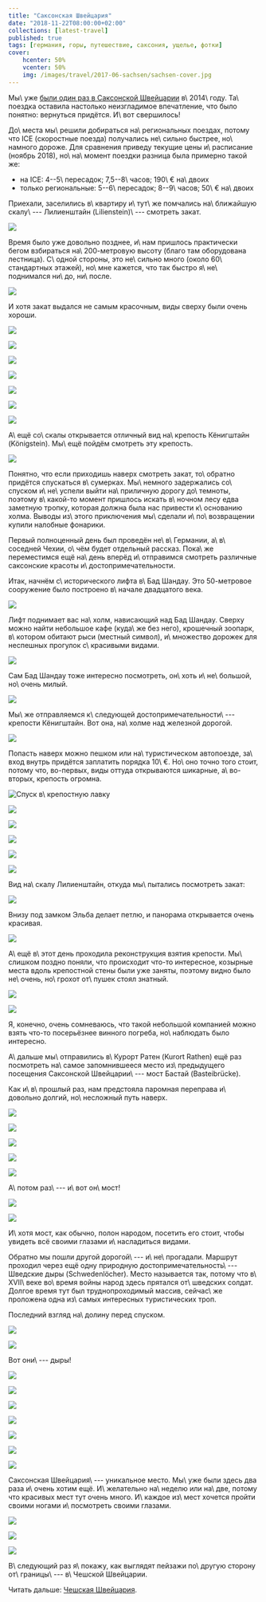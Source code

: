 ```yaml
---
title: "Саксонская Швейцария"
date: "2018-11-22T08:00:00+02:00"
collections: [latest-travel]
published: true
tags: [германия, горы, путешествие, саксония, ущелье, фотки]
cover:
    hcenter: 50%
    vcenter: 50%
    img: /images/travel/2017-06-sachsen/sachsen-cover.jpg
---
```


Мы\ уже [были один раз в Саксонской Швейцарии][saxon-switzerland-2014] 
в\ 2014\ году. Та\ поездка оставила настолько неизгладимое впечатление, что было 
понятно: вернуться придётся. И\ вот свершилось!

<!--more-->

До\ места мы\ решили добираться на\ региональных поездах, потому что ICE 
(скоростные поезда) получались не\ сильно быстрее, но\ намного дороже. Для 
сравнения приведу текущие цены и\ расписание (ноябрь 2018), но\ на\ момент 
поездки разница была примерно такой же:

* на ICE: 4--5\ пересадок; 7,5--8\ часов; 190\ € на\ двоих
* только региональные: 5--6\ пересадок; 8--9\ часов; 50\ € на\ двоих

Приехали, заселились в\ квартиру и\ тут\ же помчались на\ ближайшую скалу\ --- 
Лилиенштайн (Lilienstein)\ --- смотреть закат.

![](/images/travel/2017-06-sachsen/sachsen-sunset.jpg)

Время было уже довольно позднее, и\ нам пришлось практически бегом взбираться 
на\ 200-метровую высоту (благо там оборудована лестница). С\ одной стороны, это 
не\ сильно много (около 60\ стандартных этажей), но\ мне кажется, что так быстро 
я\ не\ поднимался ни\ до, ни\ после.

![](/images/travel/2017-06-sachsen/sachsen-lilienstein-top.jpg)

И хотя закат выдался не самым красочным, виды сверху были очень хороши.

![](/images/travel/2017-06-sachsen/sachsen-lilienstein-view-1.jpg)

![](/images/travel/2017-06-sachsen/sachsen-lilienstein-view-2.jpg)

![](/images/travel/2017-06-sachsen/sachsen-lilienstein-view-3.jpg)

![](/images/travel/2017-06-sachsen/sachsen-lilienstein-view-4.jpg)

![](/images/travel/2017-06-sachsen/sachsen-lilienstein-view-5.jpg)

![](/images/travel/2017-06-sachsen/sachsen-lilienstein-view-6.jpg)

![](/images/travel/2017-06-sachsen/sachsen-lilienstein-view-7.jpg)

А\ ещё со\ скалы открывается отличный вид на\ крепость Кёнигштайн (Königstein). 
Мы\ ещё пойдём смотреть эту крепость.

![](/images/travel/2017-06-sachsen/sachsen-lilienstein-koenigstein.jpg)

Понятно, что если приходишь наверх смотреть закат, то\ обратно придётся 
спускаться в\ сумерках. Мы\ немного задержались со\ спуском и\ не\ успели выйти 
на\ приличную дорогу до\ темноты, поэтому в\ какой-то момент пришлось искать 
в\ ночном лесу едва заметную тропку, которая должна была нас привести 
к\ основанию холма. Выводы из\ этого приключения мы\ сделали и\ по\ возвращении 
купили налобные фонарики. 

Первый полноценный день был проведён не\ в\ Германии, а\ в\ соседней Чехии, 
о\ чём будет отдельный рассказ. Пока\ же переместимся ещё на\ день вперёд 
и\ отправимся смотреть различные саксонские красоты и\ достопримечательности.

Итак, начнём с\ исторического лифта в\ Бад Шандау. Это 50-метровое сооружение 
было построено в\ начале двадцатого века.

![](/images/travel/2017-06-sachsen/sachsen-bad-schandau-elevator.jpg)

Лифт поднимает вас на\ холм, нависающий над Бад Шандау. Сверху можно найти 
небольшое кафе (куда\ же без него), крошечный зоопарк, в\ котором обитают рыси 
(местный символ), и\ множество дорожек для неспешных прогулок с\ красивыми видами.

![](/images/travel/2017-06-sachsen/sachsen-bad-schandau-view.jpg)

Сам Бад Шандау тоже интересно посмотреть, он\ хоть и\ не\ большой, но\ очень 
милый.

![](/images/travel/2017-06-sachsen/sachsen-bad-schandau.jpg)

Мы\ же отправляемся к\ следующей достопримечательности\ --- крепости Кёнигштайн. 
Вот она, на\ холме над железной дорогой. 

![](/images/travel/2017-06-sachsen/sachsen-koeningstein-first.jpg)

Попасть наверх можно пешком или на\ туристическом автопоезде, за\ вход внутрь 
придётся заплатить порядка 10\ €. Но\ оно точно того стоит, потому что, 
во-первых, виды оттуда открываются шикарные, а\ во-вторых, крепость огромна.

![Спуск в\ крепостную лавку](/images/travel/2017-06-sachsen/sachsen-koeningstein-1.jpg)

![](/images/travel/2017-06-sachsen/sachsen-koeningstein-2.jpg)

![](/images/travel/2017-06-sachsen/sachsen-koeningstein-3.jpg)

![](/images/travel/2017-06-sachsen/sachsen-koeningstein-4.jpg)

![](/images/travel/2017-06-sachsen/sachsen-koeningstein-5.jpg)

![](/images/travel/2017-06-sachsen/sachsen-koeningstein-6.jpg)

Вид на\ скалу Лилиенштайн, откуда мы\ пытались посмотреть закат:

![](/images/travel/2017-06-sachsen/sachsen-koeningstein-lilienstein.jpg)

Внизу под замком Эльба делает петлю, и панорама открывается очень красивая.

![](/images/travel/2017-06-sachsen/sachsen-koeningstein-pano.jpg)

А\ ещё в\ этот день проходила реконструкция взятия крепости. Мы\ слишком поздно 
поняли, что происходит что-то интересное, козырные места вдоль крепостной стены 
были уже заняты, поэтому видно было не\ очень, но\ грохот от\ пушек стоял 
знатный.

![](/images/travel/2017-06-sachsen/sachsen-taking-the-fortress-1.jpg)

![](/images/travel/2017-06-sachsen/sachsen-taking-the-fortress-2.jpg)

Я, конечно, очень сомневаюсь, что такой небольшой компанией можно взять что-то 
посерьёзнее винного погреба, но\ наблюдать было интересно.

А\ дальше мы\ отправились в\ Курорт Ратен (Kurort Rathen) ещё раз посмотреть 
на\ самое запомнившееся место из\ предыдущего посещения Саксонской 
Швейцарии\ --- мост Бастай (Basteibrücke). 

Как и\ в\ прошлый раз, нам предстояла паромная переправа и\ довольно долгий, 
но\ несложный путь наверх.

![](/images/travel/2017-06-sachsen/sachsen-bastei-up-1.jpg)

![](/images/travel/2017-06-sachsen/sachsen-bastei-up-2.jpg)

![](/images/travel/2017-06-sachsen/sachsen-bastei-up-3.jpg)

![](/images/travel/2017-06-sachsen/sachsen-bastei-up-4.jpg)

![](/images/travel/2017-06-sachsen/sachsen-bastei-up-5.jpg)

А\ потом раз\ --- и\ вот он\ мост!

![](/images/travel/2017-06-sachsen/sachsen-bastei-bridge.jpg)

![](/images/travel/2017-06-sachsen/sachsen-cover.jpg)

И\ хотя мост, как обычно, полон народом, посетить его стоит, чтобы увидеть всё 
своими глазами и\ насладиться видами. 

Обратно мы пошли другой дорогой\ --- и\ не\ прогадали. Маршрут проходил через 
ещё одну природную достопримечательность\ --- Шведские дыры (Schwedenlöcher). 
Место называется так, потому что в\ XVII\ веке во\ время войны народ здесь 
прятался от\ шведских солдат. Долгое время тут был труднопроходимый массив, 
сейчас\ же проложена одна из\ самых интересных туристических троп.

Последний взгляд на\ долину перед спуском.

![](/images/travel/2017-06-sachsen/sachsen-bastei-view-1.jpg)

![](/images/travel/2017-06-sachsen/sachsen-bastei-view-2.jpg)

Вот они\ --- дыры!

![](/images/travel/2017-06-sachsen/sachsen-schwedenloecher-1.jpg)

![](/images/travel/2017-06-sachsen/sachsen-schwedenloecher-2.jpg)

![](/images/travel/2017-06-sachsen/sachsen-schwedenloecher-3.jpg)

![](/images/travel/2017-06-sachsen/sachsen-schwedenloecher-4.jpg)

![](/images/travel/2017-06-sachsen/sachsen-schwedenloecher-5.jpg)

![](/images/travel/2017-06-sachsen/sachsen-schwedenloecher-6.jpg)

![](/images/travel/2017-06-sachsen/sachsen-schwedenloecher-7.jpg)

Саксонская Швейцария\ --- уникальное место. Мы\ уже были здесь два раза и\ очень 
хотим ещё. И\ желательно на\ неделю или на\ две, потому что красивых мест тут 
очень много. И\ каждое из\ мест хочется пройти своими ногами и\ посмотреть 
своими глазами. 

![](/images/travel/2017-06-sachsen/sachsen-lake-1.jpg)

![](/images/travel/2017-06-sachsen/sachsen-lake-2.jpg)

![](/images/travel/2017-06-sachsen/sachsen-lake-3.jpg)

В\ следующий раз я\ покажу, как выглядят пейзажи по\ другую сторону 
от\ границы\ --- в\ Чешской Швейцарии.

Читать дальше: [Чешская Швейцария](/post/czech-switzerland-2017/).

[saxon-switzerland-2014]: /post/saxon-switzerland-2014/
